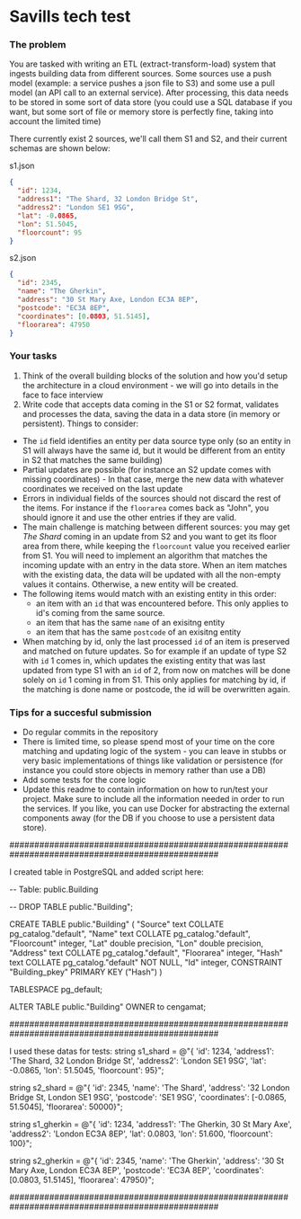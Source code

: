# Savills tech test #

### The problem ###

You are tasked with writing an ETL (extract-transform-load) system that ingests building data from different sources. Some sources use a push model (example: a service pushes a json file to S3) and some use a pull model (an API call to an external service). After processing, this data needs to be stored in some sort of data store (you could use a SQL database if you want, but some sort of file or memory store is perfectly fine, taking into account the limited time)

There currently exist 2 sources, we'll call them S1 and S2, and their current schemas are shown below: 

s1.json
```json
{
  "id": 1234,
  "address1": "The Shard, 32 London Bridge St",
  "address2": "London SE1 9SG",
  "lat": -0.0865,
  "lon": 51.5045,
  "floorcount": 95
}
```
s2.json
```json
{
  "id": 2345,
  "name": "The Gherkin",
  "address": "30 St Mary Axe, London EC3A 8EP",
  "postcode": "EC3A 8EP",
  "coordinates": [0.0803, 51.5145],
  "floorarea": 47950
}
```

### Your tasks ###

1. Think of the overall building blocks of the solution and how you'd setup the architecture in a cloud environment - we will go into details in the face to face interview
2. Write code that accepts data coming in the S1 or S2 format, validates and processes the data, saving the data in a data store (in memory or persistent). Things to consider:

* The ```id``` field identifies an entity per data source type only (so an entity in S1 will always have the same id, but it would be different from an entity in S2 that matches the same building) 
* Partial updates are possible (for instance an S2 update comes with missing coordinates) - In that case, merge the new data with whatever coordinates we received on the last update
* Errors in individual fields of the sources should not discard the rest of the items. For instance if the ```floorarea``` comes back as "John", you should ignore it and use the other entries if they are valid.
* The main challenge is matching between different sources: you may get *The Shard* coming in an update from S2 and you want to get its floor area from there, while keeping the ```floorcount``` value you received earlier from S1. You will need to implement an algorithm that matches the incoming update with an entry in the data store. When an item matches with the existing data, the data will be updated with all the non-empty values it contains. Otherwise, a new entity will be created. 
* The following items would match with an existing entity in this order:
    * an item with an ```id``` that was encountered before. This only applies to id's coming from the same source.
    * an item that has the same ```name``` of an exisitng entity
    * an item that has the same ```postcode``` of an exisitng entity
* When matching by id, only the last processed ```id``` of an item is preserved and matched on future updates. So for example if an update of type S2 with ```id``` 1 comes in, which updates the existing entity that was last updated from type S1 with an ```id``` of 2, from now on matches will be done solely on ```id``` 1 coming in from S1. This only applies for matching by id, if the matching is done name or postcode, the id will be overwritten again.

### Tips for a succesful submission ###

* Do regular commits in the repository
* There is limited time, so please spend most of your time on the core matching and updating logic of the system - you can leave in stubbs or very basic implementations of things like validation or persistence (for instance you could store objects in memory rather than use a DB)
* Add some tests for the core logic
* Update this readme to contain information on how to run/test your project. Make sure to include all the information needed in order to run the services. If you like, you can use Docker for abstracting the external components away (for the DB if you choose to use a persistent data store). 

##################################################################################################

I created table in PostgreSQL and added script here:

-- Table: public.Building

-- DROP TABLE public."Building";

CREATE TABLE public."Building"
(
    "Source" text COLLATE pg_catalog."default",
    "Name" text COLLATE pg_catalog."default",
    "Floorcount" integer,
    "Lat" double precision,
    "Lon" double precision,
    "Address" text COLLATE pg_catalog."default",
    "Floorarea" integer,
    "Hash" text COLLATE pg_catalog."default" NOT NULL,
    "Id" integer,
    CONSTRAINT "Building_pkey" PRIMARY KEY ("Hash")
)

TABLESPACE pg_default;

ALTER TABLE public."Building"
    OWNER to cengamat;

##################################################################################################

I used  these datas for tests:
string s1_shard = @"{
                'id': 1234,
                'address1': 'The Shard, 32 London Bridge St',
                'address2': 'London SE1 9SG',
                'lat': -0.0865,
                'lon': 51.5045,
                'floorcount': 95}";

string s2_shard = @"{
                'id': 2345,
                'name': 'The Shard',
                'address': '32 London Bridge St, London SE1 9SG',
                'postcode': 'SE1 9SG',
                'coordinates': [-0.0865, 51.5045],
                'floorarea': 50000}";

string s1_gherkin = @"{
                'id': 1234,
                'address1': 'The Gherkin, 30 St Mary Axe',
                'address2': 'London EC3A 8EP',
                'lat': 0.0803,
                'lon': 51.600,
                'floorcount': 100}";

string s2_gherkin = @"{
                'id': 2345,
                'name': 'The Gherkin',
                'address': '30 St Mary Axe, London EC3A 8EP',
                'postcode': 'EC3A 8EP',
                'coordinates': [0.0803, 51.5145],
                'floorarea': 47950}";

##################################################################################################
